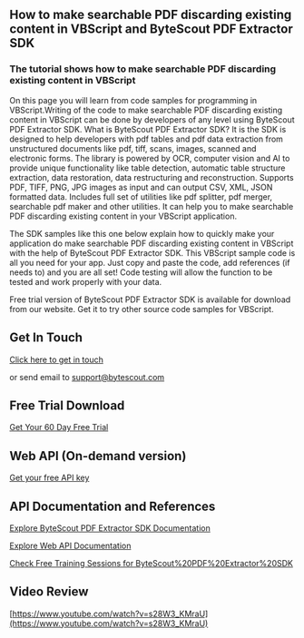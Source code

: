 ## How to make searchable PDF discarding existing content in VBScript and ByteScout PDF Extractor SDK

### The tutorial shows how to make searchable PDF discarding existing content in VBScript

On this page you will learn from code samples for programming in VBScript.Writing of the code to make searchable PDF discarding existing content in VBScript can be done by developers of any level using ByteScout PDF Extractor SDK. What is ByteScout PDF Extractor SDK? It is the SDK is designed to help developers with pdf tables and pdf data extraction from unstructured documents like pdf, tiff, scans, images, scanned and electronic forms. The library is powered by OCR, computer vision and AI to provide unique functionality like table detection, automatic table structure extraction, data restoration, data restructuring and reconstruction. Supports PDF, TIFF, PNG, JPG images as input and can output CSV, XML, JSON formatted data. Includes full set of utilities like pdf splitter, pdf merger, searchable pdf maker and other utilities. It can help you to make searchable PDF discarding existing content in your VBScript application.

The SDK samples like this one below explain how to quickly make your application do make searchable PDF discarding existing content in VBScript with the help of ByteScout PDF Extractor SDK. This VBScript sample code is all you need for your app. Just copy and paste the code, add references (if needs to) and you are all set! Code testing will allow the function to be tested and work properly with your data.

Free trial version of ByteScout PDF Extractor SDK is available for download from our website. Get it to try other source code samples for VBScript.

## Get In Touch

[Click here to get in touch](https://bytescout.zendesk.com/hc/en-us/requests/new?subject=ByteScout%20PDF%20Extractor%20SDK%20Question)

or send email to [support@bytescout.com](mailto:support@bytescout.com?subject=ByteScout%20PDF%20Extractor%20SDK%20Question) 

## Free Trial Download

[Get Your 60 Day Free Trial](https://bytescout.com/download/web-installer?utm_source=github-readme)

## Web API (On-demand version)

[Get your free API key](https://pdf.co/documentation/api?utm_source=github-readme)

## API Documentation and References

[Explore ByteScout PDF Extractor SDK Documentation](https://bytescout.com/documentation/index.html?utm_source=github-readme)

[Explore Web API Documentation](https://pdf.co/documentation/api?utm_source=github-readme)

[Check Free Training Sessions for ByteScout%20PDF%20Extractor%20SDK](https://academy.bytescout.com/)

## Video Review

[https://www.youtube.com/watch?v=s28W3_KMraU](https://www.youtube.com/watch?v=s28W3_KMraU)